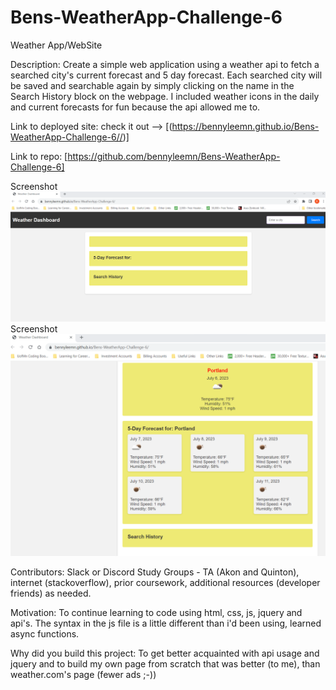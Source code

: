 # Bens-WeatherApp-Challenge-6
Weather App/WebSite

Description: Create a simple web application using a weather api to fetch a searched city's current forecast and 5 day forecast. Each searched city will be saved and searchable again by simply clicking on the name in the Search History block on the webpage. I included weather icons in the daily and current forecasts for fun because the api allowed me to.

Link to deployed site: check it out --> [(https://bennyleemn.github.io/Bens-WeatherApp-Challenge-6//)]

Link to repo: [https://github.com/bennyleemn/Bens-WeatherApp-Challenge-6]

Screenshot  ![Site Preview](./assets/WeatherAppScreenShot1.png)
Screenshot  ![Site Preview](./assets/WeatherAppScreenShot2.png)



Contributors: Slack or Discord Study Groups - TA (Akon and Quinton), internet (stackoverflow), prior coursework, additional resources (developer friends) as needed.

Motivation: To continue learning to code using html, css, js, jquery and api's. The syntax in the js file is a little different than i'd been using, learned async functions.

Why did you build this project: To get better acquainted with api usage and jquery and to build my own page from scratch that was better (to me), than weather.com's page (fewer ads ;-))